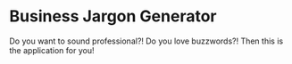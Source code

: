 # Business Jargon Generator
Do you want to sound professional?! Do you love buzzwords?! Then this is the application for you!